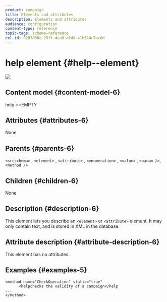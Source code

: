 ```yaml
---
product: campaign
title: Elements and attributes
description: Elements and attributes
audience: configuration
content-type: reference
topic-tags: schema-reference
exl-id: 8207868c-25ff-4ca9-afdd-41b324c7ac0d
---
```

# help element {#help--element}

![](../../assets/v7-only.svg)

## Content model {#content-model-6}

help:==EMPTY

## Attributes {#attributes-6}

None

## Parents {#parents-6}

`<srcschema>`  ,  `<element>`   ,   `<attribute>`    ,    `<enumeration>`     ,     `<value>`      ,     `<param />`,      `<method />` 

## Children {#children-6}

None

## Description {#description-6}

This element lets you describe an `<element>`  or  `<attribute>`   element. It may only contain text, and is stored in XML in the database.

## Attribute description {#attribute-description-6}

This element has no attributes.

## Examples {#examples-5}

```
<method name="CheckOperation" static="true"
      <helpchecks the validity of a campaign</help
...
</method> 
```
